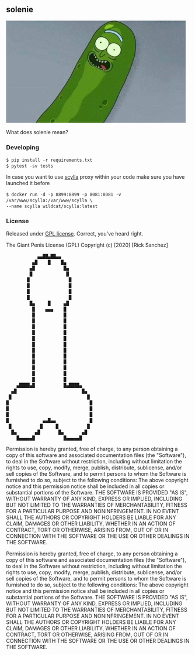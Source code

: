 ## solenie

![solenie](data/solenie.jpg)

What does solenie mean?

### Developing

```
$ pip install -r requirements.txt
$ pytest -sv tests
```

In case you want to use [scylla](https://github.com/imWildCat/scylla) 
proxy within your code make sure you have launched it before
```
$ docker run -d -p 8899:8899 -p 8081:8081 -v /var/www/scylla:/var/www/scylla \
--name scylla wildcat/scylla:latest
```


### License

Released under [GPL license](http://giant-penis-license.org/). 
Correct, you've heard right.

The Giant Penis License (GPL)
Copyright (c) [2020] [Rick Sanchez]

                ▄▄██▄██▄▄
              ▄█    █    █▄
             ▄█           █▄
             █             █
            █               █
            █               █
            █               █
            █               █
             █▄     █     ▄█
              █    ▄▄▄    █
              █           █
              █           █
              █           █
              █           █
              █           █
              █           █
              █           █
              █           █
              █           █
              █           █
              █           █
              █           █
        ▄████▄█           █▄████▄
      ▄█                         █▄
     █                             █
    █                               █
    █                               █
    █                               █
    █             ▄▄█▄▄             █
     █           █     █           █
      █▄       ▄█       █▄       ▄█
        █▄▄▄▄▄█           █▄▄▄▄▄█

Permission is hereby granted, free of charge, to any person obtaining a copy
of this software and associated documentation files (the "Software"), to deal
in the Software without restriction, including without limitation the rights
to use, copy, modify, merge, publish, distribute, sublicense, and/or sell
copies of the Software, and to permit persons to whom the Software is
furnished to do so, subject to the following conditions:
The above copyright notice and this permission notice shall be included in
all copies or substantial portions of the Software.
THE SOFTWARE IS PROVIDED "AS IS", WITHOUT WARRANTY OF ANY KIND, EXPRESS OR
IMPLIED, INCLUDING BUT NOT LIMITED TO THE WARRANTIES OF MERCHANTABILITY,
FITNESS FOR A PARTICULAR PURPOSE AND NONINFRINGEMENT. IN NO EVENT SHALL THE
AUTHORS OR COPYRIGHT HOLDERS BE LIABLE FOR ANY CLAIM, DAMAGES OR OTHER
LIABILITY, WHETHER IN AN ACTION OF CONTRACT, TORT OR OTHERWISE, ARISING FROM,
OUT OF OR IN CONNECTION WITH THE SOFTWARE OR THE USE OR OTHER DEALINGS IN
THE SOFTWARE.

Permission is hereby granted, free of charge, to any person obtaining a copy
of this software and associated documentation files (the "Software"), to deal
in the Software without restriction, including without limitation the rights
to use, copy, modify, merge, publish, distribute, sublicense, and/or sell
copies of the Software, and to permit persons to whom the Software is
furnished to do so, subject to the following conditions:
The above copyright notice and this permission notice shall be included in
all copies or substantial portions of the Software.
THE SOFTWARE IS PROVIDED "AS IS", WITHOUT WARRANTY OF ANY KIND, EXPRESS OR
IMPLIED, INCLUDING BUT NOT LIMITED TO THE WARRANTIES OF MERCHANTABILITY,
FITNESS FOR A PARTICULAR PURPOSE AND NONINFRINGEMENT. IN NO EVENT SHALL THE
AUTHORS OR COPYRIGHT HOLDERS BE LIABLE FOR ANY CLAIM, DAMAGES OR OTHER
LIABILITY, WHETHER IN AN ACTION OF CONTRACT, TORT OR OTHERWISE, ARISING FROM,
OUT OF OR IN CONNECTION WITH THE SOFTWARE OR THE USE OR OTHER DEALINGS IN
THE SOFTWARE.

